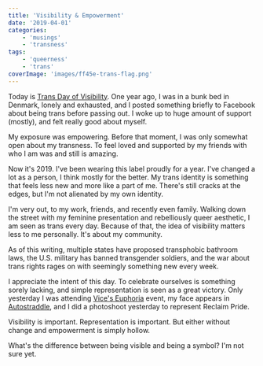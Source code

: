 ```yaml
---
title: 'Visibility & Empowerment'
date: '2019-04-01'
categories:
    - 'musings'
    - 'transness'
tags:
    - 'queerness'
    - 'trans'
coverImage: 'images/ff45e-trans-flag.png'
---
```


Today is [Trans Day of Visibility](https://en.wikipedia.org/wiki/International_Transgender_Day_of_Visibility). One year ago, I was in a bunk bed in Denmark, lonely and exhausted, and I posted something briefly to Facebook about being trans before passing out. I woke up to huge amount of support (mostly), and felt really good about myself.

My exposure was empowering. Before that moment, I was only somewhat open about my transness. To feel loved and supported by my friends with who I am was and still is amazing.

Now it's 2019. I've been wearing this label proudly for a year. I've changed a lot as a person, I think mostly for the better. My trans identity is something that feels less new and more like a part of me. There's still cracks at the edges, but I'm not alienated by my own identity.

I'm very out, to my work, friends, and recently even family. Walking down the street with my feminine presentation and rebelliously queer aesthetic, I am seen as trans every day. Because of that, the idea of visibility matters less to me personally. It's about my community.

As of this writing, multiple states have proposed transphobic bathroom laws, the U.S. military has banned transgender soldiers, and the war about trans rights rages on with seemingly something new every week.

I appreciate the intent of this day. To celebrate ourselves is something sorely lacking, and simple representation is seen as a great victory. Only yesterday I was attending [Vice's Euphoria](https://broadly.vice.com/en_us/article/qvyq8p/transgender-non-binary-stock-photos-gender-spectrum-collection) event, my face appears in [Autostraddle](https://www.autostraddle.com/trans-day-of-visibility-an-autostraddle-community-photo-gallery/), and I did a photoshoot yesterday to represent Reclaim Pride.

Visibility is important. Representation is important. But either without change and empowerment is simply hollow.

What's the difference between being visible and being a symbol? I'm not sure yet.
